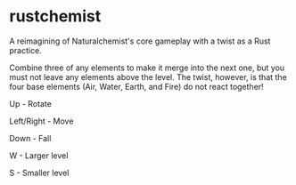 # rustchemist
A reimagining of Naturalchemist's core gameplay with a twist as a Rust practice.

Combine three of any elements to make it merge into the next one, but you must not leave any elements above the level. The twist, however, is that the four base elements (Air, Water, Earth, and Fire) do not react together!


Up - Rotate

Left/Right - Move

Down - Fall


W - Larger level

S - Smaller level
